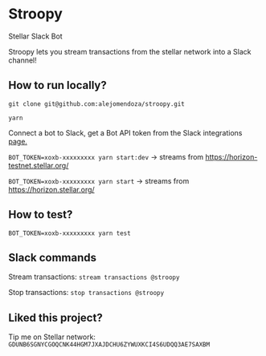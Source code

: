 # Stroopy
Stellar Slack Bot

Stroopy lets you stream transactions from the stellar network into a Slack channel!

## How to run locally?
`git clone git@github.com:alejomendoza/stroopy.git`

`yarn`

Connect a bot to Slack, get a Bot API token from the Slack integrations [page.](https://my.slack.com/services/new/bot)

`BOT_TOKEN=xoxb-xxxxxxxxx yarn start:dev` -> streams from https://horizon-testnet.stellar.org/

`BOT_TOKEN=xoxb-xxxxxxxxx yarn start` -> streams from https://horizon.stellar.org/

## How to test?

`BOT_TOKEN=xoxb-xxxxxxxxx yarn test`

## Slack commands

Stream transactions: `stream transactions @stroopy`

Stop transactions: `stop transactions @stroopy`

## Liked this project? 

Tip me on Stellar network: `GDUNB6SGNYCGOQCNK44HGM7JXAJDCHU6ZYWUXKCI4S6UDQQ3AE7SAXBM`
